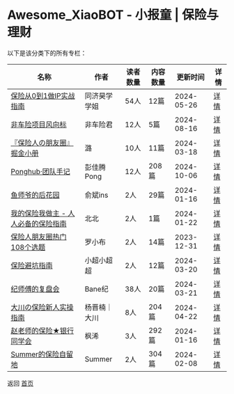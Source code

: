 # Awesome_XiaoBOT - 小报童 | 保险与理财

以下是该分类下的所有专栏：

| 名称 | 作者 | 读者数量 | 内容数量 | 更新时间 | 详情 |
|------|------|----------|----------|----------|------|
| [保险从0到1做IP实战指南](https://xiaobot.net/p/fhxhxuo01?refer=0b133df9-27dc-423b-8101-639049001c13) | 同济昊学学姐 | 54人 | 12篇 |  2024-05-26 | [详情](data/fhxhxuo01.md) |
| [非车险项目风向标](https://xiaobot.net/p/Baoxian666?refer=0b133df9-27dc-423b-8101-639049001c13) | 非车险君 | 12人 | 5篇 |  2024-08-16 | [详情](data/Baoxian666.md) |
| [『保险人の朋友圈』掘金小册](https://xiaobot.net/p/baoxianrendepyq?refer=0b133df9-27dc-423b-8101-639049001c13) | 潞 | 10人 | 11篇 |  2024-03-18 | [详情](data/baoxianrendepyq.md) |
| [Ponghub·团队手记](https://xiaobot.net/p/2294883957?refer=0b133df9-27dc-423b-8101-639049001c13) | 彭佳腾Pong | 12人 | 208篇 |  2024-10-06 | [详情](data/2294883957.md) |
| [鱼师爷的后花园](https://xiaobot.net/p/ysymdrt?refer=0b133df9-27dc-423b-8101-639049001c13) | 俞斌ins | 2人 | 29篇 |  2024-01-16 | [详情](data/ysymdrt.md) |
| [我的保险我做主 - 人人必备的保险指南](https://xiaobot.net/p/baoxiandiy?refer=0b133df9-27dc-423b-8101-639049001c13) | 北北 | 2人 | 1篇 |  2024-01-22 | [详情](data/baoxiandiy.md) |
| [保险人朋友圈热门108个选题](https://xiaobot.net/p/bxdyk?refer=0b133df9-27dc-423b-8101-639049001c13) | 罗小布 | 2人 | 14篇 |  2023-12-31 | [详情](data/bxdyk.md) |
| [保险避坑指南](https://xiaobot.net/p/xtc2024?refer=0b133df9-27dc-423b-8101-639049001c13) | 小超小超超 | 2人 | 12篇 |  2024-03-20 | [详情](data/xtc2024.md) |
| [纪师傅的复盘会](https://xiaobot.net/p/jishifu?refer=0b133df9-27dc-423b-8101-639049001c13) | Bane纪 | 38人 | 20篇 |  2024-03-21 | [详情](data/jishifu.md) |
| [大川の保险新人实操指南](https://xiaobot.net/p/ginyang0908?refer=0b133df9-27dc-423b-8101-639049001c13) | 杨晋楠｜大川 | 8人 | 204篇 |  2024-04-22 | [详情](data/ginyang0908.md) |
| [赵老师的保险★银行同学会](https://xiaobot.net/p/95533?refer=0b133df9-27dc-423b-8101-639049001c13) | 枫浠 | 3人 | 292篇 |  2024-01-16 | [详情](data/95533.md) |
| [Summer的保险自留地](https://xiaobot.net/p/baoxianxiaozhuz?refer=0b133df9-27dc-423b-8101-639049001c13) | Summer | 2人 | 304篇 |  2024-02-08 | [详情](data/baoxianxiaozhuz.md) |


返回 [首页](../README.md)
